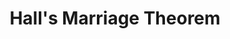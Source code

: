 ---
layout: default
title: Hall's Marriage Theorem
nav_order: 2
parent: Combinatorics
has_children: true
---
